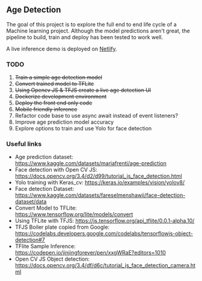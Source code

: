 ## Age Detection

The goal of this project is to explore the full end to end life cycle of a Machine learning project. Although the model predictions aren't great, the pipeline to build, train and deploy has been tested to work well. 

A live inference demo is deployed on [Netlify](https://age-pred.netlify.app/).

### TODO
1. ~~Train a simple age detection model~~
2. ~~Convert trained model to TFLite~~
3. ~~Using Opencv JS & TFJS create a live age detection UI~~
4. ~~Dockerize development environment~~
5. ~~Deploy the front end only code~~
6. ~~Mobile friendly inference~~
7. Refactor code base to use async await instead of event listeners? 
8. Improve age prediction model accuracy
9. Explore options to train and use Yolo for face detection

### Useful links
- Age prediction dataset: https://www.kaggle.com/datasets/mariafrenti/age-prediction 
- Face detection with Open CV JS: https://docs.opencv.org/3.4/d2/d99/tutorial_js_face_detection.html
- Yolo training with Keras_cv: https://keras.io/examples/vision/yolov8/
- Face detection Dataset: https://www.kaggle.com/datasets/fareselmenshawii/face-detection-dataset/data
- Convert Model to TFLite: https://www.tensorflow.org/lite/models/convert
- Using TFLite with TFJS: https://js.tensorflow.org/api_tflite/0.0.1-alpha.10/
- TFJS Boiler plate copied from Google: https://codelabs.developers.google.com/codelabs/tensorflowjs-object-detection#7
- TFlite Sample Inference: https://codepen.io/jinjingforever/pen/xxgWRaE?editors=1010
- Open CV JS Object detection: https://docs.opencv.org/3.4/df/d6c/tutorial_js_face_detection_camera.html